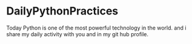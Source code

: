 # DailyPythonPractices
Today Python is one of the most powerful technology in the world. and i share my daily activity with you and in my git hub profile.
